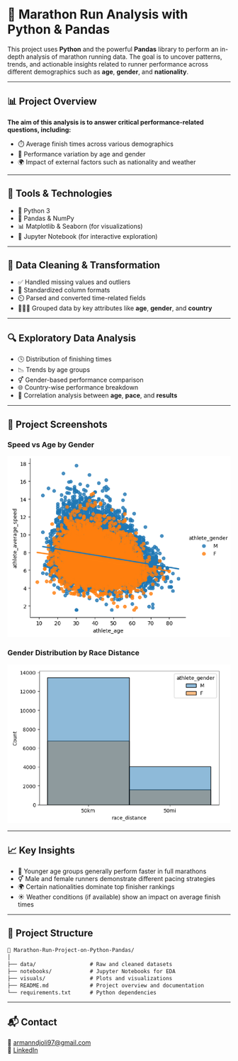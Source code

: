 # 🏃 Marathon Run Analysis with Python & Pandas

This project uses **Python** and the powerful **Pandas** library to perform an in-depth analysis of marathon running data. The goal is to uncover patterns, trends, and actionable insights related to runner performance across different demographics such as **age**, **gender**, and **nationality**.

---

## 📊 Project Overview

**The aim of this analysis is to answer critical performance-related questions, including:**

- ⏱️ Average finish times across various demographics  
- 👥 Performance variation by age and gender  
- 🌍 Impact of external factors such as nationality and weather  

---

## 🔧 Tools & Technologies

- 🐍 Python 3  
- 🧮 Pandas & NumPy  
- 📊 Matplotlib & Seaborn (for visualizations)  
- 📓 Jupyter Notebook (for interactive exploration)  

---

## 🧹 Data Cleaning & Transformation

- ✅ Handled missing values and outliers  
- 🧾 Standardized column formats  
- ⏲️ Parsed and converted time-related fields  
- 🧑‍🤝‍🧑 Grouped data by key attributes like **age**, **gender**, and **country**  

---

## 🔍 Exploratory Data Analysis

- 🕓 Distribution of finishing times  
- 📉 Trends by age groups  
- ⚥ Gender-based performance comparison  
- 🌐 Country-wise performance breakdown  
- 🔗 Correlation analysis between **age**, **pace**, and **results**  

---

## 📸 Project Screenshots

### Speed vs Age by Gender  
![Speed vs Age](Screenshot%202025-04-24%20122738.png)

### Gender Distribution by Race Distance  
![Gender Distribution](Screenshot%202025-04-24%20122718.png)

---

## 📈 Key Insights

- 🧒 Younger age groups generally perform faster in full marathons  
- ⚥ Male and female runners demonstrate different pacing strategies  
- 🌍 Certain nationalities dominate top finisher rankings  
- ☀️ Weather conditions (if available) show an impact on average finish times  

---

## 📁 Project Structure

```
📂 Marathon-Run-Project-on-Python-Pandas/
│
├── data/                 # Raw and cleaned datasets  
├── notebooks/            # Jupyter Notebooks for EDA  
├── visuals/              # Plots and visualizations  
├── README.md             # Project overview and documentation  
└── requirements.txt      # Python dependencies  
```

---

## 📬 Contact

📧 [armanndjoli97@gmail.com](mailto:armanndjoli97@gmail.com)  
🔗 [LinkedIn](https://www.linkedin.com/in/arman-ndjoli97)
